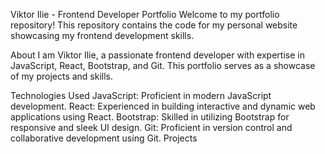 Viktor Ilie - Frontend Developer Portfolio
Welcome to my portfolio repository! This repository contains the code for my personal website showcasing my frontend development skills.

About
I am Viktor Ilie, a passionate frontend developer with expertise in JavaScript, React, Bootstrap, and Git. This portfolio serves as a showcase of my projects and skills.

Technologies Used
JavaScript: Proficient in modern JavaScript development.
React: Experienced in building interactive and dynamic web applications using React.
Bootstrap: Skilled in utilizing Bootstrap for responsive and sleek UI design.
Git: Proficient in version control and collaborative development using Git.
Projects
